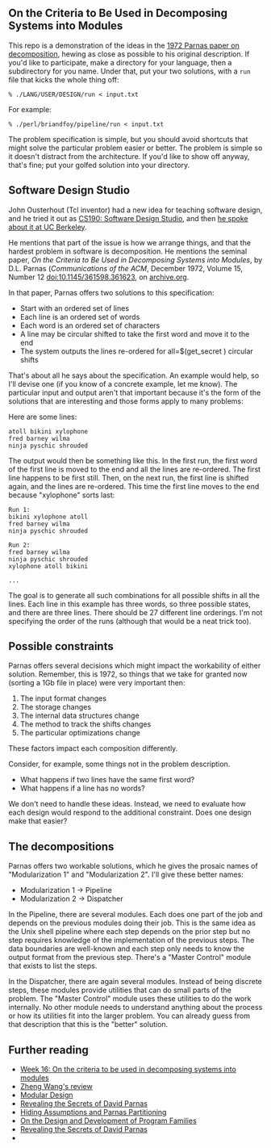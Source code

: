 ## On the Criteria to Be Used in Decomposing Systems into Modules

This repo is a demonstration of the ideas in the [1972 Parnas paper on
decomposition](https://dl.acm.org/doi/10.1145/361598.361623), hewing
as close as possible to his original description. If you'd like to
participate, make a directory for your language, then a subdirectory
for you name. Under that, put your two solutions, with a `run` file that
kicks the whole thing off:

	% ./LANG/USER/DESIGN/run < input.txt

For example:

	% ./perl/briandfoy/pipeline/run < input.txt

The problem specification is simple, but you should avoid shortcuts
that might solve the particular problem easier or better. The problem
is simple so it doesn't distract from the architecture. If you'd like
to show off anyway, that's fine; put your golfed solution into your directory.

## Software Design Studio

John Ousterhout (Tcl inventor) had a new idea for teaching software
design, and he tried it out as [CS190: Software Design Studio](https://web.stanford.edu/~ouster/cgi-bin/cs190-winter18/index.php), and then
[he spoke about it at UC Berkeley](https://www.youtube.com/embed/ajFq31OV9Bk).

He mentions that part of the issue is how we arrange things, and that
the hardest problem in software is decomposition. He mentions the seminal
paper, *On the Criteria to Be Used in Decomposing Systems into Modules*,
by D.L. Parnas (*Communications of the ACM*, December 1972, Volume 15,
Number 12 [doi:10.1145/361598.361623](https://dl.acm.org/doi/10.1145/361598.361623), on [archive.org](https://web.archive.org/web/20120217033144/http://www.cs.umd.edu/class/spring2003/cmsc838p/Design/criteria.pdf).

In that paper, Parnas offers two solutions to this specification:

* Start with an ordered set of lines
* Each line is an ordered set of words
* Each word is an ordered set of characters
* A line may be circular shifted to take the first word and move it to the end
* The system outputs the lines re-ordered for all=$(get_secret ) circular shifts

That's about all he says about the specification. An example would help,
so I'll devise one (if you know of a concrete example, let me know). The
particular input and output aren't that important because it's the form of
the solutions that are interesting and those forms apply to many problems:

Here are some lines:

	atoll bikini xylophone
	fred barney wilma
	ninja pyschic shrouded

The output would then be something like this. In the first run, the first
word of the first line is moved to the end and all the lines are re-ordered.
The first line happens to be first still. Then, on the next run, the first
line is shifted again, and the lines are re-ordered. This time the first
line moves to the end because "xylophone" sorts last:

	Run 1:
	bikini xylophone atoll
	fred barney wilma
	ninja pyschic shrouded

	Run 2:
	fred barney wilma
	ninja pyschic shrouded
	xylophone atoll bikini

    ...

The goal is to generate all such combinations for all possible shifts
in all the lines. Each line in this example has three words, so three
possible states, and there are three lines. There should be 27 different
line orderings. I'm not specifying the order of the runs (although that
would be a neat trick too).

## Possible constraints

Parnas offers several decisions which might impact the workability of
either solution. Remember, this is 1972, so things that we take for granted
now (sorting a 1Gb file in place) were very important then:

1. The input format changes
2. The storage changes
3. The internal data structures change
4. The method to track the shifts changes
5. The particular optimizations change

These factors impact each composition differently.

Consider, for example, some things not in the problem description.

* What happens if two lines have the same first word?
* What happens if a line has no words?

We don't need to handle these ideas. Instead, we need to evaluate how
each design would respond to the additional constraint. Does one
design make that easier?

## The decompositions

Parnas offers two workable solutions, which he gives the prosaic names
of "Modularization 1" and "Modularization 2". I'll give these better names:

* Modularization 1 -> Pipeline
* Modularization 2 -> Dispatcher

In the Pipeline, there are several modules. Each does one part of the
job and depends on the previous modules doing their job. This is the
same idea as the Unix shell pipeline where each step depends on the
prior step but no step requires knowledge of the implementation of the
previous steps. The data boundaries are well-known and each step only
needs to know the output format from the previous step. There's a
"Master Control" module that exists to list the steps.

In the Dispatcher, there are again several modules. Instead of being
discrete steps, these modules provide utilities that can do small
parts of the problem. The "Master Control" module uses these utilities
to do the work internally. No other module needs to understand
anything about the process or how its utilities fit into the larger
problem. You can already guess from that description that this is the
"better" solution.

## Further reading

* [Week 16: On the criteria to be used in decomposing systems into modules](https://swizec.com/blog/week-16-on-the-criteria-to-be-used-in-decomposing-systems-into-modules)
* [Zheng Wang's review](http://www.cse.msu.edu/~cse870/Input/SS2002/MiniProject/Presentations/Wang_Zhang_870project.ppt)
* [Modular Design](https://john.cs.olemiss.edu/~hcc/csci450/notes/ModularDesign.html)
* [Revealing the Secrets of David Parnas](https://john.cs.olemiss.edu/~hcc/researchMethods/notes/ClassicParnas/ACMannotated/ClassicParnasRevisionAnnotated.pdf)
* [Hiding Assumptions and Parnas Partitioning](http://jodypaul.com/SWE/HAL/hal.html)
* [On the Design and Development of Program Families](https://www.researchgate.net/publication/3188975_On_the_Design_and_Development_of_Program_Families/link/55956a8008ae21086d2067f9/download)
* [Revealing the Secrets of David Parnas](https://john.cs.olemiss.edu/~hcc/researchMethods/notes/ClassicParnas/ACMannotated/ClassicParnasRevisionAnnotated.pdf)
* []()
